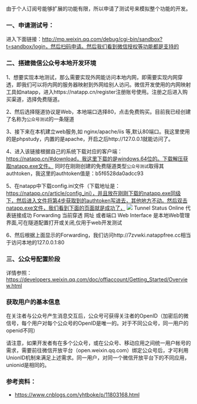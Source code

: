 由于个人订阅号能够扩展的功能有限，所以申请了测试号来模拟整个功能的开发。

### 一、申请测试号：
进入下面链接：http://mp.weixin.qq.com/debug/cgi-bin/sandbox?t=sandbox/login，然后扫码申请。然后我们看到微信授权等功能都是支持的

### 二、搭建微信公众号本地开发环境
1、想要实现本地测试，那么需要实现外网能访问本地内网，即需要实现内网穿透，即我们可以将内网的服务器映射到外网给别人访问。微信开发使用的内网映射工具如natapp，进入https://natapp.cn/register注册账号使用。注册之后进入购买渠道，选择免费隧道。

2、然后选择隧道协议是Web，本地端口选择80，点击免费购买。目前我已经创建了名称为`公众号测试`的一条隧道

3、接下来在本机建立web服务,如 nginx/apache/iis 等,默认80端口。我这里使用的是phpstudy，内置的是apache，开启之后http://127.0.0.1就能访问了。

4、进入该链接根据自己的系统下载对应的客户端：https://natapp.cn/#download，我这里下载的是windows.64位的。下载解压获取natapp.exe文件。
同时在刚刚创建的免费隧道类型`公众号测试`取得其authtoken，我这里的authtoken值是：b5f6528da0adcc93

5、在natapp中下载config.ini文件（下载地址是：https://natapp.cn/article/config_ini），并且放在刚刚下载的natapp.exe同级下，然后进入文件将第4步获取到的authtoken写进去，其他地方不动。然后双击natapp.exe文件，我们看到下面的页面就是成功了，
![](http://62.234.192.179/testimg/natapp1.png)
Tunnel Status  Online 代表链接成功
Forwarding    当前穿透 网址 或者端口
Web Interface  是本地Web管理界面,可在隧道配置打开或关闭,仅用于web开发测试


6、然后根据上面显示的Forwarding，我们访问http://7zvwki.natappfree.cc相当于访问本地的127.0.0.1:80



### 三、公众号配置阶段
详情参照：https://developers.weixin.qq.com/doc/offiaccount/Getting_Started/Overview.html




### 获取用户的基本信息
在关注者与公众号产生消息交互后，公众号可获得关注者的OpenID（加密后的微信号，每个用户对每个公众号的OpenID是唯一的。对于不同公众号，同一用户的openid不同）

请注意，如果开发者有在多个公众号，或在公众号、移动应用之间统一用户帐号的需求，需要前往微信开放平台（open.weixin.qq.com）绑定公众号后，才可利用UnionID机制来满足上述需求。同一用户，对同一个微信开放平台下的不同应用，unionid是相同的。





### 参考资料：
- https://www.cnblogs.com/yhtboke/p/11803168.html
